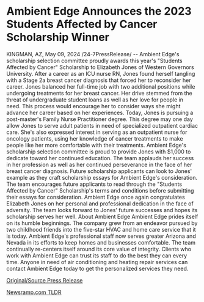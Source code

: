 # Ambient Edge Announces the 2023 Students Affected by Cancer Scholarship Winner

KINGMAN, AZ, May 09, 2024 /24-7PressRelease/ -- Ambient Edge's scholarship selection committee proudly awards this year's "Students Affected by Cancer" Scholarship to Elizabeth Jones of Western Governors University. After a career as an ICU nurse RN, Jones found herself tangling with a Stage 2a breast cancer diagnosis that forced her to reconsider her career.  Jones balanced her full-time job with two additional positions while undergoing treatments for her breast cancer. Her drive stemmed from the threat of undergraduate student loans as well as her love for people in need. This process would encourage her to consider ways she might advance her career based on her experiences.  Today, Jones is pursuing a post-master's Family Nurse Practitioner degree. This degree may one day allow Jones to serve adult patients in need of specialized outpatient cardiac care. She's also expressed interest in serving as an outpatient nurse for oncology patients, using her knowledge of cancer treatments to make people like her more comfortable with their treatments.  Ambient Edge's scholarship selection committee is proud to provide Jones with $1,000 to dedicate toward her continued education. The team applauds her success in her profession as well as her continued perseverance in the face of her breast cancer diagnosis.  Future scholarship applicants can look to Jones' example as they craft scholarship essays for Ambient Edge's consideration. The team encourages future applicants to read through the "Students Affected by Cancer" Scholarship's terms and conditions before submitting their essays for consideration.  Ambient Edge once again congratulates Elizabeth Jones on her personal and professional dedication in the face of adversity. The team looks forward to Jones' future successes and hopes its scholarship serves her well.  About Ambient Edge  Ambient Edge prides itself on its humble beginnings. The company grew from an endeavor pursued by two childhood friends into the five-star HVAC and home care service that it is today. Ambient Edge's professional staff now serves greater Arizona and Nevada in its efforts to keep homes and businesses comfortable.  The team continually re-centers itself around its core value of integrity. Clients who work with Ambient Edge can trust its staff to do the best they can every time. Anyone in need of air conditioning and heating repair services can contact Ambient Edge today to get the personalized services they need. 

[Original/Source Press Release](https://newlive.24-7pressrelease.com/press-release/510747/ambient-edge-announces-the-2023-students-affected-by-cancer-scholarship-winner) 

[Newsramp.com TLDR](https://newsramp.com/None) 